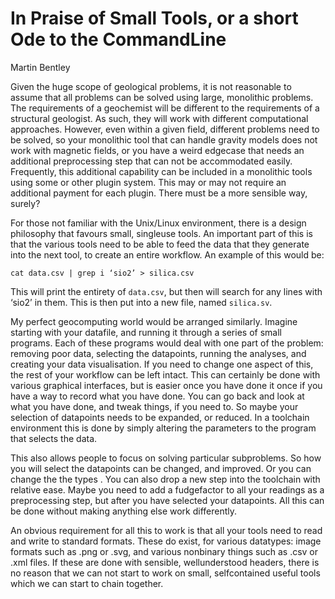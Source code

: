 # In Praise of Small Tools, or a short Ode to the Command­Line 

Martin Bentley
 
Given the huge scope of geological problems, it is not reasonable to assume that all 
problems can be solved using large, monolithic problems. The requirements of a geochemist 
will be different to the requirements of a structural geologist. As such, they will work with 
different computational approaches. However, even within a given field, different problems 
need to be solved, so your monolithic tool that can handle gravity models does not work with 
magnetic fields, or you have a weird edge­case that needs an additional pre­processing step 
that can not be accommodated easily. Frequently, this additional capability can be included 
in a monolithic tools using some or other plugin system. This may or may not require an 
additional payment for each plugin. There must be a more sensible way, surely? 
 
For those not familiar with the Unix/Linux environment, there is a design philosophy that 
favours small, single­use tools. An important part of this is that the various tools need to be 
able to feed the data that they generate into the next tool, to create an entire workflow. An 
example of this would be: 

    cat data.csv | grep ­i ‘sio2’ > silica.csv
 
This will print the entirety of `data.csv`, but then will search for any lines with ‘sio2’ in them. 
This is then put into a new file, named `silica.sv`. 
 
My perfect geocomputing world would be arranged similarly. Imagine starting with your 
datafile, and running it through a series of small programs. Each of these programs would 
deal with one part of the problem: removing poor data, selecting the datapoints, running the 
analyses, and creating your data visualisation. If you need to change one aspect of this, the 
rest of your workflow can be left intact. This can certainly be done with various graphical 
interfaces, but is easier once you have done it once if you have a way to record what you 
have done. You can go back and look at what you have done, and tweak things, if you need 
to. So maybe your selection of datapoints needs to be expanded, or reduced. In a toolchain 
environment this is done by simply altering the parameters to the program that selects the 
data. 
 
This also allows people to focus on solving particular sub­problems. So how you will select 
the datapoints can be changed, and improved. Or you can change the the types . You can 
also drop a new step into the toolchain with relative ease. Maybe you need to add a 
fudge­factor to all your readings as a pre­processing step, but after you have selected your 
datapoints. All this can be done without making anything else work differently. 
 
An obvious requirement for all this to work is that all your tools need to read and write to 
standard formats. These do exist, for various data­types: image formats such as .png or 
.svg, and various non­binary things such as .csv or .xml files. If these are done with sensible, 
well­understood headers, there is no reason that we can not start to work on small, 
self­contained useful tools which we can start to chain together. 
